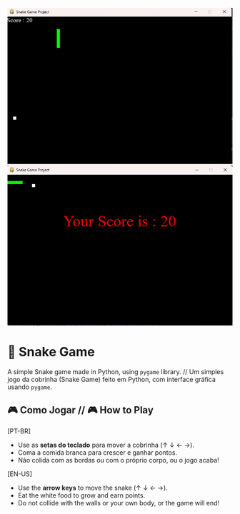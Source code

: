 ![Snake Game](snakegame1.png)
![Snake Game](snakegame2.png)


# 🐍 Snake Game
A simple Snake game made in Python, using `pygame` library. // Um simples jogo da cobrinha (Snake Game) feito em Python, com interface gráfica usando `pygame`.

## 🎮 Como Jogar // 🎮 How to Play
[PT-BR]
- Use as **setas do teclado** para mover a cobrinha (↑ ↓ ← →). 
- Coma a comida branca para crescer e ganhar pontos.
- Não colida com as bordas ou com o próprio corpo, ou o jogo acaba! <br>

[EN-US]
- Use the **arrow keys** to move the snake (↑ ↓ ← →).  
- Eat the white food to grow and earn points.  
- Do not collide with the walls or your own body, or the game will end!
